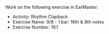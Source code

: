Work on the following exercise in EarMaster:
- Activity: Rhythm Clapback
- Exercise Name: 9/8 - 1 bar: 16th & 8th notes
- Exercise Number: 19.1
